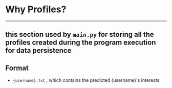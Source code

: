 # Why Profiles?
---
this section used by ```main.py``` for storing all the profiles created during the program execution for data persistence
---
## Format
 - ```{username}.txt``` , which contains the predicted {username}'s interests
